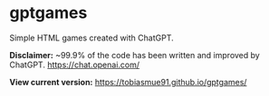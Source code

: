 # gptgames
Simple HTML games created with ChatGPT.

**Disclaimer:** ~99.9% of the code has been written and improved by ChatGPT. https://chat.openai.com/

**View current version:** https://tobiasmue91.github.io/gptgames/
